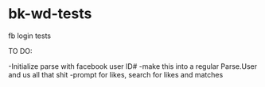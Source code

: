 # bk-wd-tests
fb login tests

TO DO:

-Initialize parse with facebook user ID#
-make this into a regular Parse.User and us all that shit
-prompt for likes, search for likes and matches

